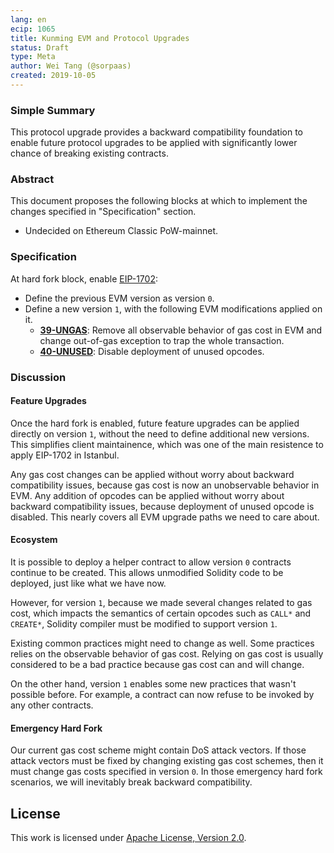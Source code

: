 ```yaml
---
lang: en
ecip: 1065
title: Kunming EVM and Protocol Upgrades
status: Draft
type: Meta
author: Wei Tang (@sorpaas)
created: 2019-10-05
---
```


### Simple Summary

This protocol upgrade provides a backward compatibility foundation to
enable future protocol upgrades to be applied with significantly lower
chance of breaking existing contracts.

### Abstract

This document proposes the following blocks at which to implement the
changes specified in "Specification" section.

- Undecided on Ethereum Classic PoW-mainnet.

### Specification

At hard fork block, enable [EIP-1702](https://eips.ethereum.org/EIPS/eip-1702):

* Define the previous EVM version as version `0`.
* Define a new version `1`, with the following EVM modifications
  applied on it.
  * **[39-UNGAS](https://specs.that.world/39-ungas/)**: Remove all
    observable behavior of gas cost in EVM and change out-of-gas
    exception to trap the whole transaction.
  * **[40-UNUSED](https://specs.that.world/40-unused/)**: Disable
    deployment of unused opcodes.
  
### Discussion

#### Feature Upgrades

Once the hard fork is enabled, future feature upgrades can be applied
directly on version `1`, without the need to define additional new
versions. This simplifies client maintainence, which was one of the
main resistence to apply EIP-1702 in Istanbul.

Any gas cost changes can be applied without worry about backward
compatibility issues, because gas cost is now an unobservable behavior
in EVM. Any addition of opcodes can be applied without worry about
backward compatibility issues, because deployment of unused opcode is
disabled. This nearly covers all EVM upgrade paths we need to care
about.

#### Ecosystem

It is possible to deploy a helper contract to allow version `0`
contracts continue to be created. This allows unmodified Solidity code
to be deployed, just like what we have now.

However, for version `1`, because we made several changes related to
gas cost, which impacts the semantics of certain opcodes such as
`CALL*` and `CREATE*`, Solidity compiler must be modified to support
version `1`.

Existing common practices might need to change as well. Some practices
relies on the observable behavior of gas cost. Relying on gas cost is
usually considered to be a bad practice because gas cost can and will
change.

On the other hand, version `1` enables some new practices that wasn't
possible before. For example, a contract can now refuse to be invoked
by any other contracts.

#### Emergency Hard Fork

Our current gas cost scheme might contain DoS attack vectors. If those
attack vectors must be fixed by changing existing gas cost schemes,
then it must change gas costs specified in version `0`. In those
emergency hard fork scenarios, we will inevitably break backward
compatibility.

## License

This work is licensed under [Apache License, Version
2.0](http://www.apache.org/licenses/).
